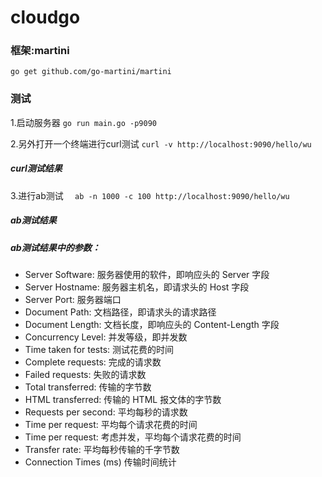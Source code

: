 # cloudgo
### 框架:martini
`go get github.com/go-martini/martini`
### 测试

1.启动服务器
`go run main.go -p9090`

2.另外打开一个终端进行curl测试
`curl -v http://localhost:9090/hello/wu`
##### curl测试结果

3.进行ab测试
`  ab -n 1000 -c 100 http://localhost:9090/hello/wu`

##### ab测试结果
##### ab测试结果中的参数：
+ Server Software: 服务器使用的软件，即响应头的 Server 字段
+ Server Hostname: 服务器主机名，即请求头的 Host 字段
+ Server Port: 服务器端口
+ Document Path: 文档路径，即请求头的请求路径
+ Document Length: 文档长度，即响应头的 Content-Length 字段
+ Concurrency Level: 并发等级，即并发数
+ Time taken for tests: 测试花费的时间
+ Complete requests: 完成的请求数
+ Failed requests: 失败的请求数
+ Total transferred: 传输的字节数
+ HTML transferred: 传输的 HTML 报文体的字节数
+ Requests per second: 平均每秒的请求数
+ Time per request: 平均每个请求花费的时间
+ Time per request: 考虑并发，平均每个请求花费的时间
+ Transfer rate: 平均每秒传输的千字节数
+ Connection Times (ms) 传输时间统计
